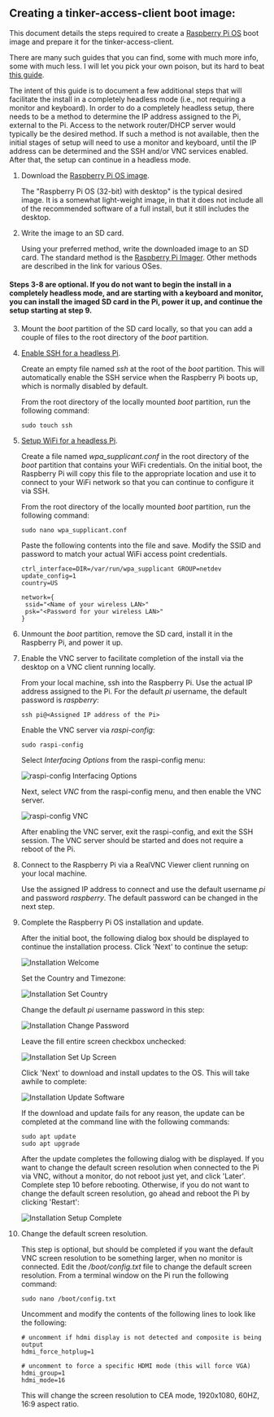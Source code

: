## Creating a tinker-access-client boot image:

This document details the steps required to create a [Raspberry Pi OS](https://www.raspberrypi.org/downloads/raspberry-pi-os/) boot image and prepare it for the tinker-access-client.

There are many such guides that you can find, some with much more info, some with much less. I will let you pick your own poison, but its hard to beat [this guide](https://www.raspberrypi.org/documentation/installation/installing-images/README.md).

The intent of this guide is to document a few additional steps that will facilitate the install in a completely headless mode (i.e., not requiring a monitor and keyboard). In order to do a completely headless setup, there needs to be a method to determine the IP address assigned to the Pi, external to the Pi. Access to the network router/DHCP server would typically be the desired method. If such a method is not available, then the initial stages of setup will need to use a monitor and keyboard, until the IP address can be determined and the SSH and/or VNC services enabled. After that, the setup can continue in a headless mode.

1. Download the [Raspberry Pi OS image](https://www.raspberrypi.org/downloads/raspberry-pi-os/).

   The "Raspberry Pi OS (32-bit) with desktop" is the typical desired image. It is a somewhat light-weight image, in that it does not include all of the recommended software of a full install, but it still includes the desktop.

2. Write the image to an SD card.

   Using your preferred method, write the downloaded image to an SD card. The standard method is the [Raspberry Pi Imager](https://www.raspberrypi.org/documentation/installation/installing-images/README.md). Other methods are described in the link for various OSes.

#### Steps 3-8 are optional. If you do not want to begin the install in a completely headless mode, and are starting with a keyboard and monitor, you can install the imaged SD card in the Pi, power it up, and continue the setup starting at step 9.

3. Mount the *boot* partition of the SD card locally, so that you can add a couple of files to the root directory of the *boot* partition.

4. [Enable SSH for a headless Pi](https://www.raspberrypi.org/documentation/remote-access/ssh/#:~:text=Enable%20SSH%20on%20a%20headless%20Raspberry%20Pi).

   Create an empty file named *ssh* at the root of the *boot* partition. This will automatically enable the SSH service when the Raspberry Pi boots up, which is normally disabled by default.

   From the root directory of the locally mounted *boot* partition, run the following command:

   ```
   sudo touch ssh
   ```

5. [Setup WiFi for a headless Pi](https://www.raspberrypi.org/documentation/configuration/wireless/headless.md).

   Create a file named *wpa_supplicant.conf* in the root directory of the *boot* partition that contains your WiFi credentials. On the initial boot, the Raspberry Pi will copy this file to the appropriate location and use it to connect to your WiFi network so that you can continue to configure it via SSH.

   From the root directory of the locally mounted *boot* partition, run the following command:

   ```
   sudo nano wpa_supplicant.conf
   ```

   Paste the following contents into the file and save. Modify the SSID and password to match your actual WiFi access point credentials.

   ```
   ctrl_interface=DIR=/var/run/wpa_supplicant GROUP=netdev
   update_config=1
   country=US
   
   network={
    ssid="<Name of your wireless LAN>"
    psk="<Password for your wireless LAN>"
   }
   ```

6. Unmount the *boot* partition, remove the SD card, install it in the Raspberry Pi, and power it up.

7. Enable the VNC server to facilitate completion of the install via the desktop on a VNC client running locally.

   From your local machine, ssh into the Raspberry Pi. Use the actual IP address assigned to the Pi. For the default *pi* username, the default password is *raspberry*:

   ```
   ssh pi@<Assigned IP address of the Pi>
   ```

   Enable the VNC server via *raspi-config*:

   ```
   sudo raspi-config
   ```

   Select *Interfacing Options* from the raspi-config menu:

   ![raspi-config Interfacing Options](images/ssh_raspi_config_interface.png)

   Next, select *VNC* from the raspi-config menu, and then enable the VNC server.

   ![raspi-config VNC](images/ssh_raspi_config_vnc.png)

   After enabling the VNC server, exit the raspi-config, and exit the SSH session. The VNC server should be started and does not require a reboot of the Pi.

8. Connect to the Raspberry Pi via a RealVNC Viewer client running on your local machine.

   Use the assigned IP address to connect and use the default username *pi* and password *raspberry*. The default password can be changed in the next step.

9. Complete the Raspberry Pi OS installation and update.

   After the initial boot, the following dialog box should be displayed to continue the installation process. Click 'Next' to continue the setup:

   ![Installation Welcome](images/pi_welcome.png)

   Set the Country and Timezone:

   ![Installation Set Country](images/pi_set_country.png)

   Change the default *pi* username password in this step:

   ![Installation Change Password](images/pi_change_password.png)

   Leave the fill entire screen checkbox unchecked:

   ![Installation Set Up Screen](images/pi_set_up_screen.png)

   Click 'Next' to download and install updates to the OS. This will take awhile to complete:

   ![Installation Update Software](images/pi_update_software.png)

   If the download and update fails for any reason, the update can be completed at the command line with the following commands:

   ```
   sudo apt update
   sudo apt upgrade
   ```

   After the update completes the following dialog with be displayed. If you want to change the default screen resolution when connected to the Pi via VNC, without a monitor, do not reboot just yet, and click 'Later'. Complete step 10 before rebooting. Otherwise, if you do not want to change the default screen resolution, go ahead and reboot the Pi by clicking 'Restart':

   ![Installation Setup Complete](images/pi_setup_complete.png)

10. Change the default screen resolution.

    This step is optional, but should be completed if you want the default VNC screen resolution to be something larger, when no monitor is connected. Edit the */boot/config.txt* file to change the default screen resolution. From a terminal window on the Pi run the following command:

    ```
    sudo nano /boot/config.txt
    ```

    Uncomment and modify the contents of the following lines to look like the following:

    ```
    # uncomment if hdmi display is not detected and composite is being output
    hdmi_force_hotplug=1
    
    # uncomment to force a specific HDMI mode (this will force VGA)
    hdmi_group=1
    hdmi_mode=16
    ```

    This will change the screen resolution to CEA mode, 1920x1080, 60HZ, 16:9 aspect ratio.


